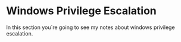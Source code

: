 # Windows Privilege Escalation
In this section you´re going to see my notes about windows privilege escalation.
